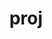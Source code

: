 ---
title: "proj"
layout: cache
categories: [package, develop-2024-06-02]
meta: {"versions": ["6.3.2", "8.1.0", "9.2.1"], "compilers": ["apple-clang@=15.0.0", "gcc@=11.1.0", "gcc@=11.4.0", "gcc@=9.4.0", "msvc@=19.39.33523"], "oss": ["ubuntu20.04", "ubuntu22.04", "ventura", "windows10.0.20348"], "platforms": ["darwin", "linux", "windows"], "targets": ["aarch64", "neoverse_v1", "ppc64le", "x86_64", "x86_64_v3"], "stacks": ["data-vis-sdk", "e4s", "e4s-neoverse_v1", "e4s-power", "e4s-rocm-external", "ml-darwin-aarch64-mps", "ml-linux-x86_64-cpu", "ml-linux-x86_64-cuda", "root", "windows-vis"], "num_specs": 7, "num_specs_by_stack": {"ml-darwin-aarch64-mps": 1, "root": 7, "e4s-power": 1, "data-vis-sdk": 1, "e4s-neoverse_v1": 1, "e4s": 1, "e4s-rocm-external": 1, "ml-linux-x86_64-cpu": 1, "ml-linux-x86_64-cuda": 1, "windows-vis": 1}}
spec_details: [{"hash": "ue2boucksiovvzjlrazymsbn3wggnzod", "compiler": "apple-clang@=15.0.0", "versions": ["9.2.1"], "os": "ventura", "platform": "darwin", "target": "aarch64", "variants": ["build_system=cmake", "build_type=Release", "+curl", "generator=make", "~ipo", "~pic", "+shared", "+tiff"], "stacks": ["ml-darwin-aarch64-mps", "root"], "size": "-", "tarball": "https://binaries.spack.io/releases/develop-2024-06-02/build_cache/darwin-ventura-aarch64/apple-clang-15.0.0/proj-9.2.1/darwin-ventura-aarch64-apple-clang-15.0.0-proj-9.2.1-ue2boucksiovvzjlrazymsbn3wggnzod.spack"}, {"hash": "wbh2i46hkr5qufb3bn5tsq3ok2ttdihs", "compiler": "gcc@=9.4.0", "versions": ["8.1.0"], "os": "ubuntu20.04", "platform": "linux", "target": "ppc64le", "variants": ["build_system=cmake", "build_type=Release", "+curl", "generator=make", "~ipo", "patches=5bd1fe9,dc620ff", "~pic", "+shared", "+tiff"], "stacks": ["e4s-power", "root"], "size": "-", "tarball": "https://binaries.spack.io/releases/develop-2024-06-02/build_cache/linux-ubuntu20.04-ppc64le/gcc-9.4.0/proj-8.1.0/linux-ubuntu20.04-ppc64le-gcc-9.4.0-proj-8.1.0-wbh2i46hkr5qufb3bn5tsq3ok2ttdihs.spack"}, {"hash": "f5azvdx2d66darqxyhiynnpawfmt32gr", "compiler": "gcc@=11.1.0", "versions": ["8.1.0"], "os": "ubuntu20.04", "platform": "linux", "target": "x86_64_v3", "variants": ["build_system=cmake", "build_type=Release", "+curl", "generator=make", "~ipo", "patches=5bd1fe9,dc620ff", "~pic", "+shared", "+tiff"], "stacks": ["root", "data-vis-sdk"], "size": "-", "tarball": "https://binaries.spack.io/releases/develop-2024-06-02/build_cache/linux-ubuntu20.04-x86_64_v3/gcc-11.1.0/proj-8.1.0/linux-ubuntu20.04-x86_64_v3-gcc-11.1.0-proj-8.1.0-f5azvdx2d66darqxyhiynnpawfmt32gr.spack"}, {"hash": "ymgowqbsttnjdiyvvak6pytyymnwd224", "compiler": "gcc@=11.4.0", "versions": ["8.1.0"], "os": "ubuntu22.04", "platform": "linux", "target": "neoverse_v1", "variants": ["build_system=cmake", "build_type=Release", "+curl", "generator=make", "~ipo", "patches=5bd1fe9,dc620ff", "~pic", "+shared", "+tiff"], "stacks": ["root", "e4s-neoverse_v1"], "size": "-", "tarball": "https://binaries.spack.io/releases/develop-2024-06-02/build_cache/linux-ubuntu22.04-neoverse_v1/gcc-11.4.0/proj-8.1.0/linux-ubuntu22.04-neoverse_v1-gcc-11.4.0-proj-8.1.0-ymgowqbsttnjdiyvvak6pytyymnwd224.spack"}, {"hash": "tphftuk4gbulj6eawbqc7jjfxbkuxmfa", "compiler": "gcc@=11.4.0", "versions": ["8.1.0"], "os": "ubuntu22.04", "platform": "linux", "target": "x86_64_v3", "variants": ["build_system=cmake", "build_type=Release", "+curl", "generator=make", "~ipo", "patches=5bd1fe9,dc620ff", "~pic", "+shared", "+tiff"], "stacks": ["e4s", "root", "e4s-rocm-external"], "size": "-", "tarball": "https://binaries.spack.io/releases/develop-2024-06-02/build_cache/linux-ubuntu22.04-x86_64_v3/gcc-11.4.0/proj-8.1.0/linux-ubuntu22.04-x86_64_v3-gcc-11.4.0-proj-8.1.0-tphftuk4gbulj6eawbqc7jjfxbkuxmfa.spack"}, {"hash": "sfpmwv3grsufvrt4notdq5qvejnftwbd", "compiler": "gcc@=11.4.0", "versions": ["9.2.1"], "os": "ubuntu22.04", "platform": "linux", "target": "x86_64_v3", "variants": ["build_system=cmake", "build_type=Release", "+curl", "generator=make", "~ipo", "~pic", "+shared", "+tiff"], "stacks": ["ml-linux-x86_64-cpu", "root", "ml-linux-x86_64-cuda"], "size": "-", "tarball": "https://binaries.spack.io/releases/develop-2024-06-02/build_cache/linux-ubuntu22.04-x86_64_v3/gcc-11.4.0/proj-9.2.1/linux-ubuntu22.04-x86_64_v3-gcc-11.4.0-proj-9.2.1-sfpmwv3grsufvrt4notdq5qvejnftwbd.spack"}, {"hash": "hob2qwuel347cfy3cr5aivycku4cigqf", "compiler": "msvc@=19.39.33523", "versions": ["6.3.2"], "os": "windows10.0.20348", "platform": "windows", "target": "x86_64", "variants": ["build_system=cmake", "build_type=Release", "+curl", "generator=ninja", "~ipo", "patches=dc620ff", "~pic", "+shared", "+tiff"], "stacks": ["root", "windows-vis"], "size": "-", "tarball": "https://binaries.spack.io/releases/develop-2024-06-02/build_cache/windows-windows10.0.20348-x86_64/msvc-19.39.33523/proj-6.3.2/windows-windows10.0.20348-x86_64-msvc-19.39.33523-proj-6.3.2-hob2qwuel347cfy3cr5aivycku4cigqf.spack"}]
---